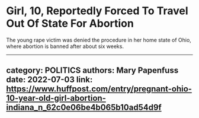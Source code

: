 # Girl, 10, Reportedly Forced To Travel Out Of State For Abortion

The young rape victim was denied the procedure in her home state of Ohio, where abortion is banned after about six weeks.

---
category: POLITICS
authors: Mary Papenfuss
date: 2022-07-03
link: https://www.huffpost.com/entry/pregnant-ohio-10-year-old-girl-abortion-indiana_n_62c0e06be4b065b10ad54d9f
---
